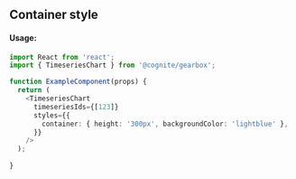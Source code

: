 ## Container style

<!-- STORY -->

#### Usage:

```typescript jsx
import React from 'react';
import { TimeseriesChart } from '@cognite/gearbox';

function ExampleComponent(props) {
  return (
    <TimeseriesChart
      timeseriesIds={[123]}
      styles={{
        container: { height: '300px', backgroundColor: 'lightblue' },
      }}
    />
  );
  
}
```
